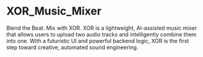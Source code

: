 # XOR_Music_Mixer
Blend the Beat. Mix with XOR. XOR is a lightweight, AI-assisted music mixer that allows users to upload two audio tracks and intelligently combine them into one. With a futuristic UI and powerful backend logic, XOR is the first step toward creative, automated sound engineering.
